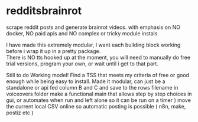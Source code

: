 # redditsbrainrot
scrape reddit posts and generate brainrot videos. with emphasis on NO docker, NO paid apis and NO complex or tricky module instals

I have made this extremely modular, I want each building block working before i wrap it up in a pretty package.  
There is NO tts hooked up at the moment, you will need to manually do free trial versions, program your own, or wait until i get to that part. 

Still to do 
Working model! 
Find a TSS that meets my criteria of free or good enough while being easy to install. Made it modular, can just be a standalone or api fed column B and C and save to the rows filename in voiceovers folder
make a functional main that allows step by step choices in gui, or automates when run and left alone so it can be run on a timer ) 
move the current local CSV online so automatic posting is possible ( n8n, make, postiz etc ) 


